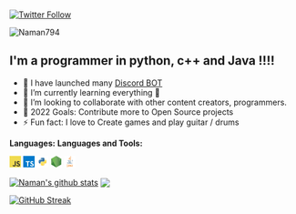
<br />

[![Twitter Follow](https://img.shields.io/twitter/follow/Zatan2020?color=1DA1F2&logo=twitter&style=for-the-badge)](https://twitter.com/intent/follow?original_referer=https%3A%2F%2Fgithub.com%2FZatan2020&screen_name=Zatan2020)

<p align="left"> <img src="https://komarev.com/ghpvc/?username=Naman794" alt="Naman794" /> </p>

## I'm a programmer in python, c++ and Java !!!!

- 🔭 I have launched many [Discord BOT](https://top.gg/user/485489178583498764)
- 🌱 I’m currently learning everything 🤣
- 👯 I’m looking to collaborate with other content creators, programmers.
- 🥅 2022 Goals: Contribute more to Open Source projects
- ⚡ Fun fact: I love to Create games and play guitar / drums

**Languages:**
**Languages and Tools:**  

<code><img height="20" src="https://raw.githubusercontent.com/github/explore/80688e429a7d4ef2fca1e82350fe8e3517d3494d/topics/javascript/javascript.png"></code>
<code><img height="20" src="https://raw.githubusercontent.com/github/explore/80688e429a7d4ef2fca1e82350fe8e3517d3494d/topics/typescript/typescript.png"></code>
<code><img height="20" src="https://raw.githubusercontent.com/github/explore/5c058a388828bb5fde0bcafd4bc867b5bb3f26f3/topics/python/python.png"></code>
<code><img height="20" src="https://raw.githubusercontent.com/github/explore/80688e429a7d4ef2fca1e82350fe8e3517d3494d/topics/nodejs/nodejs.png"></code>
<code><img height="20" src="https://raw.githubusercontent.com/github/explore/80688e429a7d4ef2fca1e82350fe8e3517d3494d/topics/java/java.png"></code>

 <a href="https://github.com/Naman794/github-readme-stats"><img align="center" src="https://github-readme-stats.vercel.app/api?username=Naman794&show_icons=true&include_all_commits=true&theme=github_dark&hide_border=true" alt="Naman's github stats" /></a> 
 <a href="https://github.com/Naman794/github-readme-stats"><img align="center" src="https://github-readme-stats.vercel.app/api/top-langs/?username=Naman794&layout=compact&theme=buefy&hide_border=true" /></a> 
 
 [![GitHub Streak](https://streak-stats.demolab.com?user=Naman794&theme=dark)](https://git.io/streak-stats)</a> 


